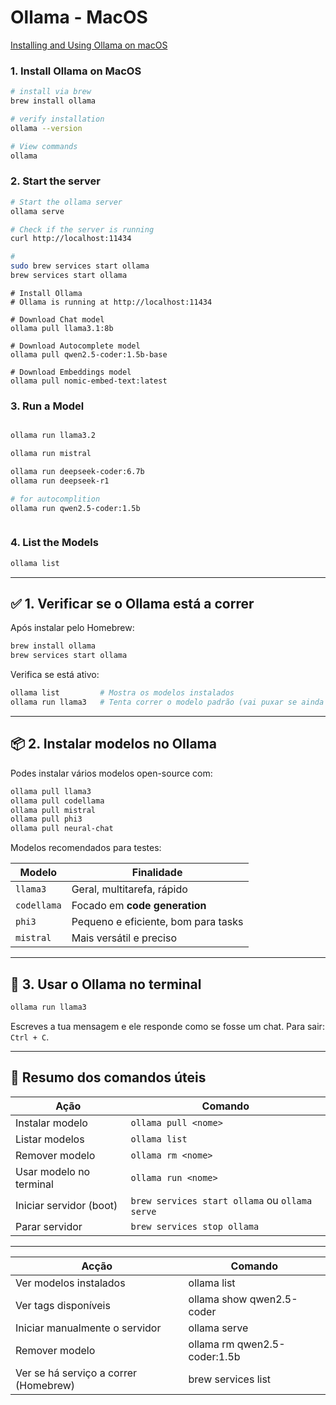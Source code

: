 # Ollama - MacOS

[Installing and Using Ollama on macOS](https://blog.stackademic.com/installing-and-using-ollama-on-macos-acabe185fa3a)

### 1. Install Ollama on MacOS

```bash
# install via brew
brew install ollama

# verify installation
ollama --version

# View commands
ollama
```

### 2. Start the server

```bash
# Start the ollama server
ollama serve

# Check if the server is running
curl http://localhost:11434

#  
sudo brew services start ollama
brew services start ollama
```



```ollama
# Install Ollama
# Ollama is running at http://localhost:11434

# Download Chat model
ollama pull llama3.1:8b

# Download Autocomplete model
ollama pull qwen2.5-coder:1.5b-base

# Download Embeddings model
ollama pull nomic-embed-text:latest
```

### 3. Run a Model

```bash

ollama run llama3.2

ollama run mistral

ollama run deepseek-coder:6.7b
ollama run deepseek-r1

# for autocomplition
ollama run qwen2.5-coder:1.5b



```

### 4. List the Models

```bash
ollama list
```










---

## ✅ 1. **Verificar se o Ollama está a correr**

Após instalar pelo Homebrew:

```bash
brew install ollama
brew services start ollama
```

Verifica se está ativo:

```bash
ollama list         # Mostra os modelos instalados
ollama run llama3   # Tenta correr o modelo padrão (vai puxar se ainda não estiver instalado)
```

---

## 📦 2. **Instalar modelos no Ollama**

Podes instalar vários modelos open-source com:

```bash
ollama pull llama3
ollama pull codellama
ollama pull mistral
ollama pull phi3
ollama pull neural-chat
```

Modelos recomendados para testes:

|Modelo|Finalidade|
|---|---|
|`llama3`|Geral, multitarefa, rápido|
|`codellama`|Focado em **code generation**|
|`phi3`|Pequeno e eficiente, bom para tasks|
|`mistral`|Mais versátil e preciso|

---

## 💬 3. **Usar o Ollama no terminal**

```bash
ollama run llama3
```

Escreves a tua mensagem e ele responde como se fosse um chat. Para sair: `Ctrl + C`.



---

## 📍 Resumo dos comandos úteis

|Ação|Comando|
|---|---|
|Instalar modelo|`ollama pull <nome>`|
|Listar modelos|`ollama list`|
|Remover modelo|`ollama rm <nome>`|
|Usar modelo no terminal|`ollama run <nome>`|
|Iniciar servidor (boot)|`brew services start ollama` ou `ollama serve`|
|Parar servidor|`brew services stop ollama`|




---


|**Acção**|**Comando**|
|---|---|
|Ver modelos instalados|ollama list|
|Ver tags disponíveis|ollama show qwen2.5-coder|
|Iniciar manualmente o servidor|ollama serve|
|Remover modelo|ollama rm qwen2.5-coder:1.5b|
|Ver se há serviço a correr (Homebrew)|brew services list|
